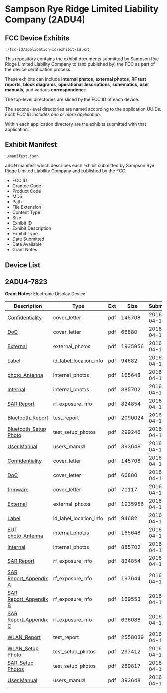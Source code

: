 # Sampson Rye Ridge Limited Liability Company (2ADU4)
## FCC Device Exhibits

```
./fcc-id/application-id/exhibit-id.ext
```

This repository contains the exhibit documents submitted by Sampson Rye Ridge Limited Liability Company to (and published by) the FCC as part of the device certification process.

These exhibits can include **internal photos**, **external photos**, **RF test reports**, **block diagrams**, **operational descriptions**, **schematics**, **user manuals**, and various **correspondence**.

The top-level directories are sliced by the FCC ID of each device.

The second-level directories are named according to the application UUIDs. *Each FCC ID includes one or more application.*

Within each application directory are the exhibits submitted with that application. 

## Exhibit Manifest

```
./manifest.json
```

JSON manifest which describes each exhibit submitted by Sampson Rye Ridge Limited Liability Company and published by the FCC.

- FCC ID
- Grantee Code
- Product Code
- MD5
- Path
- File Extension
- Content Type
- Size
- Exhibit ID
- Exhibit Description
- Exhibit Type
- Date Submitted
- Date Available
- Grant Notes

## Device List
## 2ADU4-7823
**Grant Notes:** Electronic Display Device

| Description | Type | Ext | Size | Submitted | Available |
| ----------- | ---- | --- | ---- | --------- | --------- |
| [Confidentiality](2ADU4-7823/1197b456827599b56142d4305771ce82/2956633.pdf) | cover_letter | pdf | 145708 | 2016-04-12 | 2016-04-12 |
| [DoC](2ADU4-7823/1197b456827599b56142d4305771ce82/2956634.pdf) | cover_letter | pdf | 66880 | 2016-04-12 | 2016-04-12 |
| [External](2ADU4-7823/1197b456827599b56142d4305771ce82/2956629.pdf) | external_photos | pdf | 1935956 | 2016-04-12 | 2016-10-09 |
| [Label](2ADU4-7823/1197b456827599b56142d4305771ce82/2956637.pdf) | id_label_location_info | pdf | 94682 | 2016-04-12 | 2016-04-12 |
| [photo_Antenna](2ADU4-7823/1197b456827599b56142d4305771ce82/2956628.pdf) | internal_photos | pdf | 165648 | 2016-04-12 | 2016-10-09 |
| [Internal](2ADU4-7823/1197b456827599b56142d4305771ce82/2956630.pdf) | internal_photos | pdf | 885702 | 2016-04-12 | 2016-10-09 |
| [SAR Report](2ADU4-7823/1197b456827599b56142d4305771ce82/2956636.pdf) | rf_exposure_info | pdf | 824854 | 2016-04-12 | 2016-04-12 |
| [Bluetooth_Report](2ADU4-7823/1197b456827599b56142d4305771ce82/2956635.pdf) | test_report | pdf | 2090024 | 2016-04-12 | 2016-04-12 |
| [Bluetooth_Setup Photo](2ADU4-7823/1197b456827599b56142d4305771ce82/2956631.pdf) | test_setup_photos | pdf | 299246 | 2016-04-12 | 2016-10-09 |
| [User Manual](2ADU4-7823/1197b456827599b56142d4305771ce82/2726793.pdf) | users_manual | pdf | 393648 | 2016-04-12 | 2016-10-09 |
| [Confidentiality](2ADU4-7823/4ada0ddebea16b5c9737bf2c8e848c09/2956633.pdf) | cover_letter | pdf | 145708 | 2016-04-12 | 2016-04-12 |
| [DoC](2ADU4-7823/4ada0ddebea16b5c9737bf2c8e848c09/2956634.pdf) | cover_letter | pdf | 66880 | 2016-04-12 | 2016-04-12 |
| [firmware](2ADU4-7823/4ada0ddebea16b5c9737bf2c8e848c09/2956664.pdf) | cover_letter | pdf | 71117 | 2016-04-12 | 2016-04-12 |
| [External](2ADU4-7823/4ada0ddebea16b5c9737bf2c8e848c09/2956629.pdf) | external_photos | pdf | 1935956 | 2016-04-12 | 2016-10-09 |
| [Label](2ADU4-7823/4ada0ddebea16b5c9737bf2c8e848c09/2956637.pdf) | id_label_location_info | pdf | 94682 | 2016-04-12 | 2016-04-12 |
| [EUT photo_Antenna](2ADU4-7823/4ada0ddebea16b5c9737bf2c8e848c09/2956628.pdf) | internal_photos | pdf | 165648 | 2016-04-12 | 2016-10-09 |
| [Internal](2ADU4-7823/4ada0ddebea16b5c9737bf2c8e848c09/2956630.pdf) | internal_photos | pdf | 885702 | 2016-04-12 | 2016-10-09 |
| [SAR Report](2ADU4-7823/4ada0ddebea16b5c9737bf2c8e848c09/2956636.pdf) | rf_exposure_info | pdf | 824854 | 2016-04-12 | 2016-04-12 |
| [SAR Report_Appendix A](2ADU4-7823/4ada0ddebea16b5c9737bf2c8e848c09/2956667.pdf) | rf_exposure_info | pdf | 197644 | 2016-04-12 | 2016-04-12 |
| [SAR Report_Appendix B](2ADU4-7823/4ada0ddebea16b5c9737bf2c8e848c09/2956668.pdf) | rf_exposure_info | pdf | 169553 | 2016-04-12 | 2016-04-12 |
| [SAR Report_Appendix C](2ADU4-7823/4ada0ddebea16b5c9737bf2c8e848c09/2956669.pdf) | rf_exposure_info | pdf | 636088 | 2016-04-12 | 2016-04-12 |
| [WLAN_Report](2ADU4-7823/4ada0ddebea16b5c9737bf2c8e848c09/2956665.pdf) | test_report | pdf | 2558039 | 2016-04-12 | 2016-04-12 |
| [WLAN_Setup Photo](2ADU4-7823/4ada0ddebea16b5c9737bf2c8e848c09/2956659.pdf) | test_setup_photos | pdf | 297412 | 2016-04-12 | 2016-10-09 |
| [SAR_Setup Photos](2ADU4-7823/4ada0ddebea16b5c9737bf2c8e848c09/2956660.pdf) | test_setup_photos | pdf | 289817 | 2016-04-12 | 2016-10-09 |
| [User Manual](2ADU4-7823/4ada0ddebea16b5c9737bf2c8e848c09/2726793.pdf) | users_manual | pdf | 393648 | 2016-04-12 | 2016-10-09 |
